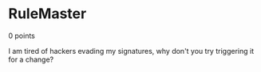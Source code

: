 # RuleMaster
0 points

I am tired of hackers evading my signatures, why don't you try triggering it for a change?


